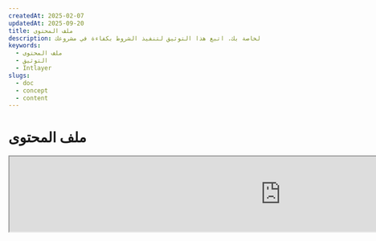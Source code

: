 ```yaml
---
createdAt: 2025-02-07
updatedAt: 2025-09-20
title: ملف المحتوى
description: تعلّم كيفية تخصيص الامتدادات لملفات إعلان المحتوى الخاصة بك. اتبع هذا التوثيق لتنفيذ الشروط بكفاءة في مشروعك.
keywords:
  - ملف المحتوى
  - التوثيق
  - Intlayer
slugs:
  - doc
  - concept
  - content
---
```


# ملف المحتوى

<iframe title="i18n، ماركداون، JSON… حل واحد لإدارة كل شيء | Intlayer" class="m-auto aspect-[16/9] w-full overflow-hidden rounded-lg border-0" allow="autoplay; gyroscope;" loading="lazy" width="1080" height="auto" src="https://www.youtube.com/embed/1VHgSY_j9_I?autoplay=0&amp;origin=http://intlayer.org&amp;controls=0&amp;rel=1"/>

## ما هو ملف المحتوى؟

ملف المحتوى في Intlayer هو ملف يحتوي على تعريفات القواميس.
تعلن هذه الملفات عن محتوى نص تطبيقك، والترجمات، والموارد.
يتم معالجة ملفات المحتوى بواسطة Intlayer لإنشاء القواميس.

ستكون القواميس هي النتيجة النهائية التي سيستوردها تطبيقك باستخدام الخطاف `useIntlayer`.

### المفاهيم الأساسية

#### القاموس

القاموس هو مجموعة منظمة من المحتوى مرتبة بواسطة المفاتيح. يحتوي كل قاموس على:

- **المفتاح**: معرف فريد للقاموس
- **المحتوى**: القيم الفعلية للمحتوى (نصوص، أرقام، كائنات، إلخ)
- **البيانات الوصفية**: معلومات إضافية مثل العنوان، الوصف، العلامات، إلخ

#### ملف المحتوى

مثال على ملف المحتوى:

```tsx fileName="src/example.content.tsx" contentDeclarationFormat="typescript"
import { type ReactNode } from "react";
import {
  t,
  enu,
  cond,
  nest,
  md,
  insert,
  file,
  type Dictionary,
} from "intlayer";

interface Content {
  imbricatedContent: {
    imbricatedContent2: {
      stringContent: string;
      numberContent: number;
      booleanContent: boolean;
      javaScriptContent: string;
    };
  };
  multilingualContent: string;
  quantityContent: string;
  conditionalContent: string;
  markdownContent: never;
  externalContent: string;
  insertionContent: string;
  nestedContent: string;
  fileContent: string;
  jsxContent: ReactNode;
}

export default {
  key: "page",
  content: {
    imbricatedContent: {
      imbricatedContent2: {
        stringContent: "مرحبا بالعالم",
        numberContent: 123,
        booleanContent: true,
        javaScriptContent: `${process.env.NODE_ENV}`,
      },
    },
    multilingualContent: t({
      ar: "محتوى باللغة العربية",
      en: "English content",
      "en-GB": "English content (UK)",
      fr: "French content",
      es: "Spanish content",
    }),
    quantityContent: enu({
      "<-1": "أقل من ناقص سيارة واحدة",
      "-1": "ناقص سيارة واحدة",
      "0": "لا سيارات",
      "1": "سيارة واحدة",
      ">5": "بعض السيارات",
      ">19": "الكثير من السيارات",
    }),
    conditionalContent: cond({
      true: "التحقق مفعل",
      false: "التحقق معطل",
    }),
    insertionContent: insert("مرحبًا {{name}}!"),
    nestedContent: nest(
      "navbar", // مفتاح القاموس للتضمين
      "login.button" // [اختياري] مسار المحتوى للتضمين
    ),
    fileContent: file("./path/to/file.txt"),
    externalContent: fetch("https://example.com").then((res) => res.json()),
    markdownContent: md("# مثال على ماركداون"),

    /*
     * متاح فقط باستخدام `react-intlayer` أو `next-intlayer`
     */
    jsxContent: <h1>عنواني</h1>,
  },
} satisfies Dictionary<Content>; // [اختياري] القاموس عام ويسمح لك بتقوية تنسيق قاموسك
```

```javascript fileName="src/example.content.mjx" contentDeclarationFormat="esm"
import { t, enu, cond, nest, md, insert, file } from "intlayer";

/** @type {import('intlayer').Dictionary} */
export default {
  key: "page",
  content: {
    imbricatedContent: {
      imbricatedContent2: {
        stringContent: "Hello World",
        numberContent: 123,
        booleanContent: true,
        javaScriptContent: `${process.env.NODE_ENV}`,
      },
      imbricatedArray: [1, 2, 3],
    },
    multilingualContent: t({
      ar: "محتوى باللغة العربية",
      en: "English content",
      "en-GB": "English content (UK)",
      fr: "French content",
      es: "Spanish content",
    }),
    quantityContent: enu({
      "<-1": "أقل من ناقص سيارة واحدة",
      "-1": "ناقص سيارة واحدة",
      "0": "لا سيارات",
      "1": "سيارة واحدة",
      ">5": "بعض السيارات",
      ">19": "العديد من السيارات",
    }),
    conditionalContent: cond({
      true: "التحقق مفعّل",
      false: "التحقق معطّل",
    }),
    insertionContent: insert("مرحبًا {{name}}!"),
    nestedContent: nest(
      "navbar", // مفتاح القاموس للتضمين
      "login.button" // [اختياري] المسار إلى المحتوى للتضمين
    ),
    markdownContent: md("# مثال على ماركداون"),
    fileContent: file("./path/to/file.txt"),
    externalContent: fetch("https://example.com").then((res) => res.json())

    // متاح فقط باستخدام `react-intlayer` أو `next-intlayer`
    jsxContent: <h1>عنواني</h1>,
  },
};
```

```javascript fileName="src/example.content.cjx" contentDeclarationFormat="commonjs"
const { t, enu, cond, nest, md, insert, file } = require("intlayer");

/** @type {import('intlayer').Dictionary} */
module.exports = {
  key: "page",
  content: {
    imbricatedContent: {
      imbricatedContent2: {
        stringContent: "مرحبًا بالعالم",
        numberContent: 123,
        booleanContent: true,
        javaScriptContent: `${process.env.NODE_ENV}`,
      },
      imbricatedArray: [1, 2, 3],
    },
    multilingualContent: t({
      ar: "محتوى باللغة العربية",
      en: "English content",
      "en-GB": "English content (UK)",
      fr: "French content",
      es: "Spanish content",
    }),
    quantityContent: enu({
      "<-1": "أقل من ناقص سيارة واحدة",
      "-1": "ناقص سيارة واحدة",
      "0": "لا سيارات",
      "1": "سيارة واحدة",
      ">5": "بعض السيارات",
      ">19": "العديد من السيارات",
    }),
    conditionalContent: cond({
      true: "تم تفعيل التحقق",
      false: "تم تعطيل التحقق",
    }),
    insertionContent: insert("مرحبًا {{name}}!"),
    nestedContent: nest(
      "navbar", // مفتاح القاموس للتضمين
      "login.button" // [اختياري] مسار المحتوى للتضمين
    ),
    markdownContent: md("# مثال على ماركداون"),
    fileContent: file("./path/to/file.txt"),
    externalContent: fetch("https://example.com").then((res) => res.json())

    // متاح فقط باستخدام `react-intlayer` أو `next-intlayer`
    jsxContent: <h1>عنواني</h1>,
  },
};
```

```json5 fileName="src/example.content.json"  contentDeclarationFormat="json"
{
  "$schema": "https://intlayer.org/schema.json",
  "key": "page",
  "content": {
    "imbricatedContent": {
      "imbricatedContent2": {
        "stringContent": "مرحبًا بالعالم",
        "numberContent": 123,
        "booleanContent": true,
      },
      "imbricatedArray": [1, 2, 3],
    },
    "multilingualContent": {
      "nodeType": "translation",
      "translation": {
        "en": "English content",
        "en-GB": "English content (UK)",
        "fr": "French content",
        "es": "Spanish content",
      },
    },
    "quantityContent": {
      "nodeType": "enumeration",
      "enumeration": {
        "0": "لا سيارات",
        "1": "سيارة واحدة",
        "<-1": "أقل من ناقص سيارة واحدة",
        "-1": "ناقص سيارة واحدة",
        ">5": "بعض السيارات",
        ">19": "العديد من السيارات",
      },
    },
    "conditionalContent": {
      "nodeType": "condition",
      "condition": {
        "true": "التحقق مفعّل",
        "false": "التحقق معطّل",
      },
    },
    "insertionContent": {
      "nodeType": "insertion",
      "insertion": "مرحبًا {{name}}!",
    },
    "nestedContent": {
      "nodeType": "nested",
      "nested": { "dictionaryKey": "app" },
    },
    "markdownContent": {
      "nodeType": "markdown",
      "markdown": "# مثال على ماركداون",
    },
    "fileContent": {
      "nodeType": "file",
      "file": "./path/to/file.txt",
    },
    "jsxContent": {
      "type": "h1",
      "key": null,
      "ref": null,
      "props": {
        "children": ["عنواني"],
      },
    },
  },
}
```

#### عقد المحتوى

عقد المحتوى هي اللبنات الأساسية لمحتوى القاموس. يمكن أن تكون:

- **قيم بدائية**: سلاسل نصية، أرقام، قيم منطقية، null، undefined
- **عقد ذات نوع**: أنواع محتوى خاصة مثل الترجمات، الشروط، الماركداون، إلخ.
- **دوال**: محتوى ديناميكي يمكن تقييمه أثناء وقت التشغيل [انظر جلب الدوال](https://github.com/aymericzip/intlayer/blob/main/docs/docs/ar/dictionary/function_fetching.md)
- **محتوى متداخل**: مراجع إلى قواميس أخرى

#### أنواع المحتوى

يدعم Intlayer أنواع محتوى مختلفة من خلال العقد ذات النوع:

- **محتوى الترجمة**: نص متعدد اللغات بقيم خاصة بكل لغة [انظر محتوى الترجمة](https://github.com/aymericzip/intlayer/blob/main/docs/docs/ar/dictionary/translation_content.md)
- **محتوى الشرط**: محتوى شرطي يعتمد على تعبيرات منطقية [انظر محتوى الشرط](https://github.com/aymericzip/intlayer/blob/main/docs/docs/ar/dictionary/condition_content.md)
- **محتوى التعداد**: محتوى يتغير بناءً على قيم معدودة [انظر محتوى التعداد](https://github.com/aymericzip/intlayer/blob/main/docs/docs/ar/dictionary/enumeration_content.md)
- **محتوى الإدراج**: محتوى يمكن إدراجه داخل محتويات أخرى [انظر محتوى الإدراج](https://github.com/aymericzip/intlayer/blob/main/docs/docs/ar/dictionary/insertion_content.md)
- **محتوى ماركداون**: محتوى نص غني بصيغة ماركداون [انظر محتوى ماركداون](https://github.com/aymericzip/intlayer/blob/main/docs/docs/ar/dictionary/markdown_content.md)
- **محتوى متداخل**: مراجع إلى قواميس أخرى [انظر المحتوى المتداخل](https://github.com/aymericzip/intlayer/blob/main/docs/docs/ar/dictionary/nested_content.md)
- **محتوى حسب الجنس**: محتوى يختلف بناءً على الجنس [انظر محتوى الجنس](https://github.com/aymericzip/intlayer/blob/main/docs/docs/ar/dictionary/gender_content.md)
- **محتوى ملف**: مراجع إلى ملفات خارجية [انظر محتوى الملف](https://github.com/aymericzip/intlayer/blob/main/docs/docs/ar/dictionary/file_content.md)

## هيكل القاموس

القاموس في Intlayer يُعرّف بواسطة نوع `Dictionary` ويحتوي على عدة خصائص تتحكم في سلوكه:

### الخصائص المطلوبة

#### `key` (سلسلة نصية)

المعرف الخاص بالقاموس. إذا كان هناك عدة قواميس لها نفس المفتاح، يقوم Intlayer بدمجها تلقائيًا.

> استخدم تسمية kebab-case (مثلًا، `"about-page-meta"`).

#### المحتوى (string | number | boolean | object | array | function)

خاصية `content` تحتوي على بيانات القاموس الفعلية وتدعم:

- **القيم الأولية**: سلاسل نصية، أرقام، قيم منطقية، null، undefined
- **العقد المطبقة**: أنواع محتوى خاصة باستخدام دوال مساعدة من Intlayer
- **الكائنات المتداخلة**: هياكل بيانات معقدة
- **المصفوفات**: مجموعات من المحتوى
- **الدوال**: تقييم المحتوى الديناميكي

### الخصائص الاختيارية

#### `title` (string)

عنوان قابل للقراءة من قبل الإنسان للقاموس يساعد في التعرف عليه في المحررين وأنظمة إدارة المحتوى. هذا مفيد بشكل خاص عند إدارة أعداد كبيرة من القواميس أو عند العمل مع واجهات إدارة المحتوى.

**مثال:**

```typescript
{
  key: "about-page-meta",
  title: "بيانات وصفية لصفحة حول",
  content: { /* ... */ }
}
```

#### `description` (string)

وصف تفصيلي يشرح غرض القاموس، إرشادات الاستخدام، وأي اعتبارات خاصة. يُستخدم هذا الوصف أيضًا كسياق لتوليد الترجمة المدعومة بالذكاء الاصطناعي، مما يجعله ذا قيمة للحفاظ على جودة الترجمة واتساقها.

**مثال:**

```typescript
{
  key: "about-page-meta",
  description: [
    "هذا القاموس يدير البيانات الوصفية لصفحة حول",
    "ضع في اعتبارك الممارسات الجيدة لتحسين محركات البحث (SEO):",
    "- يجب أن يكون العنوان بين 50 و 60 حرفًا",
    "- يجب أن يكون الوصف بين 150 و 160 حرفًا",
  ].join('\n'),
  content: { /* ... */ }
}
```

#### `tags` (string[])

مصفوفة من السلاسل النصية لتصنيف وتنظيم القواميس. توفر الوسوم سياقًا إضافيًا ويمكن استخدامها للتصفية أو البحث أو تنظيم القواميس في المحررات وأنظمة إدارة المحتوى.

**مثال:**

```typescript
{
  key: "about-page-meta",
  tags: ["metadata", "about-page", "seo"],
  content: { /* ... */ }
}
```

#### `locale` (LocalesValues)

يقوم بتحويل القاموس إلى قاموس لكل لغة حيث يتم تلقائيًا تحويل كل حقل معلن في المحتوى إلى عقدة ترجمة. عند تعيين هذه الخاصية:

- يتم التعامل مع القاموس كقاموس بلغة واحدة فقط
- يصبح كل حقل عقدة ترجمة لتلك اللغة المحددة
- يجب ألا تستخدم عقد الترجمة (`t()`) في المحتوى عند استخدام هذه الخاصية
- إذا لم تكن موجودة، سيتم التعامل مع القاموس كقاموس متعدد اللغات

> راجع [إعلان المحتوى حسب اللغة في Intlayer](https://github.com/aymericzip/intlayer/blob/main/docs/docs/ar/per_locale_file.md) لمزيد من المعلومات.

**مثال:**

```json
// قاموس حسب اللغة
{
  "key": "about-page",
  "locale": "en",
  "content": {
    "title": "About Us", // تصبح هذه عقدة ترجمة للغة 'en'
    "description": "Learn more about our company"
  }
}
```

#### `autoFill` (AutoFill)

تعليمات لملء محتوى القاموس تلقائيًا من مصادر خارجية. يمكن تكوين هذا عالميًا في `intlayer.config.ts` أو لكل قاموس على حدة. يدعم عدة تنسيقات:

- **`true`**: تمكين الملء التلقائي لجميع اللغات
- **`string`**: مسار لملف واحد أو قالب يحتوي على متغيرات
- **`object`**: مسارات ملفات لكل لغة على حدة

**أمثلة:**

```json
// تمكين لجميع اللغات
{
  "autoFill": true
}
// ملف واحد
{
  "autoFill": "./translations/aboutPage.content.json"
}
// قالب يحتوي على متغيرات
{
  "autoFill": "/messages/{{locale}}/{{key}}/{{fileName}}.content.json"
}
// تكوين دقيق لكل لغة على حدة
{
  "autoFill": {
    "en": "./translations/en/aboutPage.content.json",
    "fr": "./translations/fr/aboutPage.content.json",
    "es": "./translations/es/aboutPage.content.json"
  }
}
```

**المتغيرات المتاحة:**

- `{{locale}}` – رمز اللغة (مثل `fr`، `es`)
- `{{fileName}}` – اسم الملف (مثل `example`)
- `{{key}}` – مفتاح القاموس (مثل `example`)

> راجع [تكوين التعبئة التلقائية في Intlayer](https://github.com/aymericzip/intlayer/blob/main/docs/docs/ar/autoFill.md) لمزيد من المعلومات.

##### `priority` (عدد)

يشير إلى أولوية القاموس لحل التعارضات. عندما تحتوي عدة قواميس على نفس المفتاح، فإن القاموس ذو الرقم الأعلى في الأولوية سيتجاوز الآخرين. هذا مفيد لإدارة تسلسل المحتوى والتجاوزات.

**مثال:**

```typescript
// القاموس الأساسي
{
  key: "welcome-message",
  priority: 1,
  content: { message: "Welcome!" }
}

// قاموس التجاوز
{
  key: "welcome-message",
  priority: 10,
  content: { message: "مرحبًا بك في خدمتنا المميزة!" }
}
// هذا سيتجاوز القاموس الأساسي
```

### خصائص نظام إدارة المحتوى

##### `version` (سلسلة نصية)

معرف الإصدار للقواميس البعيدة. يساعد في تتبع أي إصدار من القاموس يتم استخدامه حاليًا، وهو مفيد بشكل خاص عند العمل مع أنظمة إدارة المحتوى البعيدة.

##### `live` (قيمة منطقية)

بالنسبة للقواميس البعيدة، يشير إلى ما إذا كان يجب جلب القاموس مباشرة أثناء وقت التشغيل. عند التمكين:

- يتطلب تعيين `importMode` إلى "live" في ملف `intlayer.config.ts`
- يتطلب تشغيل خادم مباشر
- سيتم جلب القاموس أثناء وقت التشغيل باستخدام واجهة برمجة تطبيقات المزامنة الحية
- إذا كان مباشرًا ولكن فشل الجلب، يتم الرجوع إلى القيمة الديناميكية
- إذا لم يكن مباشرًا، يتم تحويل القاموس أثناء وقت البناء لأداء مثالي

### خصائص النظام (تم إنشاؤها تلقائيًا)

يتم إنشاء هذه الخصائص تلقائيًا بواسطة Intlayer ولا ينبغي تعديلها يدويًا:

##### `$schema` (سلسلة نصية)

مخطط JSON المستخدم للتحقق من صحة هيكل القاموس. يضاف تلقائيًا بواسطة Intlayer لضمان سلامة القاموس.

##### `id` (سلسلة نصية)

بالنسبة للقواميس البعيدة، هذا هو المعرف الفريد للقاموس في الخادم البعيد. يُستخدم لجلب وإدارة المحتوى البعيد.

##### `localId` (LocalDictionaryId)

معرف فريد للقواميس المحلية. يتم إنشاؤه تلقائيًا بواسطة Intlayer للمساعدة في تحديد القاموس وتحديد ما إذا كان محليًا أو بعيدًا، بالإضافة إلى موقعه.

##### `localIds` (LocalDictionaryId[])

بالنسبة للقواميس المدمجة، تحتوي هذه المصفوفة على معرفات جميع القواميس التي تم دمجها معًا. مفيد لتتبع مصدر المحتوى المدمج.

##### `filePath` (string)

مسار ملف القاموس المحلي، يشير إلى ملف `.content` الذي تم إنشاء القاموس منه. يساعد في تصحيح الأخطاء وتتبع المصدر.

##### `availableVersions` (string[])

بالنسبة للقواميس البعيدة، تحتوي هذه المصفوفة على جميع الإصدارات المتاحة من القاموس. يساعد في تتبع الإصدارات المتوفرة للاستخدام.

##### `autoFilled` (true)

يشير إلى ما إذا كان القاموس قد تم تعبئته تلقائيًا من مصادر خارجية. في حالة وجود تعارضات، ستتجاوز القواميس الأساسية القواميس المعبأة تلقائيًا.

##### `location` ('distant' | 'locale')

يشير إلى موقع القاموس:

- `'locale'`: قاموس محلي (من ملفات المحتوى)
- `'distant'`: قاموس بعيد (من مصدر خارجي)

## أنواع عقد المحتوى

يوفر Intlayer عدة أنواع متخصصة من عقد المحتوى التي توسع القيم الأولية الأساسية:

### محتوى الترجمة (`t`)

محتوى متعدد اللغات يختلف حسب اللغة:

```typescript
import { t } from "intlayer";

// TypeScript/JavaScript
multilingualContent: t({
  en: "Welcome to our website",
  fr: "Bienvenue sur notre site web",
  es: "Bienvenido a nuestro sitio web",
});
```

### محتوى الشرط (`cond`)

محتوى يتغير بناءً على شروط منطقية:

```typescript
import { cond } from "intlayer";

conditionalContent: cond({
  true: "User is logged in",
  false: "Please log in to continue",
});
```

### محتوى التعداد (`enu`)

المحتوى الذي يختلف بناءً على القيم المعدودة:

```typescript
import { enu } from "intlayer";

statusContent: enu({
  pending: "طلبك قيد الانتظار",
  approved: "تمت الموافقة على طلبك",
  rejected: "تم رفض طلبك",
});
```

### محتوى الإدراج (`insert`)

محتوى يمكن إدراجه داخل محتويات أخرى:

```typescript
import { insert } from "intlayer";

insertionContent: insert("يمكن إدراج هذا النص في أي مكان");
```

### المحتوى المتداخل (`nest`)

مراجع إلى قواميس أخرى:

```typescript
import { nest } from "intlayer";

nestedContent: nest("about-page");
```

### محتوى ماركداون (`md`)

محتوى نص غني بصيغة ماركداون:

```typescript
import { md } from "intlayer";

markdownContent: md(
  "# مرحبًا\n\nهذا نص **عريض** مع [روابط](https://example.com)"
);
```

### محتوى الجنس (`gender`)

محتوى يتغير بناءً على الجنس:

```typescript
import { gender } from "intlayer";

genderContent: gender({
  male: "هو مطور",
  female: "هي مطورة",
  other: "هم مطورون",
});
```

### محتوى الملف (`file`)

مراجع لملفات خارجية:

```typescript
import { file } from "intlayer";

fileContent: file("./path/to/content.txt");
```

## إنشاء ملفات المحتوى

### الهيكل الأساسي لملف المحتوى

ملف المحتوى يصدر كائنًا افتراضيًا يفي بنوع `Dictionary`:

```typescript
// example.content.ts
import { t, cond, nest, md, insert, file } from "intlayer";

export default {
  key: "welcome-page",
  title: "محتوى صفحة الترحيب",
  description: "محتوى الصفحة الرئيسية الرئيسية بما في ذلك قسم البطل والميزات",
  tags: ["صفحة", "ترحيب", "الصفحة الرئيسية"],
  content: {
    hero: {
      title: t({
        en: "Welcome to Our Platform",
        fr: "Bienvenue sur Notre Plateforme",
        es: "Bienvenido a Nuestra Plataforma",
      }),
      subtitle: t({
        en: "Build amazing applications with ease",
        fr: "Construisez des applications incroyables avec facilité",
        es: "Construye aplicaciones increíbles con facilidad",
      }),
      cta: cond({
        true: t({
          en: "Get Started",
          fr: "Commencer",
          es: "Comenzar",
        }),
        false: t({
          en: "Sign Up",
          fr: "S'inscrire",
          es: "Registrarse",
        }),
      }),
    },
    features: [
      {
        title: t({
          en: "Easy to Use",
          fr: "Facile à Utiliser",
          es: "Fácil de Usar",
        }),
        description: t({
          en: "Intuitive interface for all skill levels",
          fr: "Interface intuitive pour tous les niveaux",
          es: "Interfaz intuitiva para todos los niveles",
        }),
      },
    ],
    documentation: nest("documentation"),
    readme: file("./README.md"),
  },
} satisfies Dictionary;
```

### ملف محتوى JSON

يمكنك أيضًا إنشاء ملفات محتوى بصيغة JSON:

```json
{
  "key": "welcome-page",
  "title": "محتوى صفحة الترحيب",
  "description": "محتوى الصفحة الرئيسية للترحيب",
  "tags": ["صفحة", "ترحيب"],
  "content": {
    "hero": {
      "title": {
        "nodeType": "translation",
        "translation": {
          "en": "مرحبًا بكم في منصتنا",
          "fr": "Bienvenue sur Notre Plateforme"
        }
      },
      "subtitle": {
        "nodeType": "translation",
        "translation": {
          "en": "قم ببناء تطبيقات مذهلة بسهولة",
          "fr": "Construisez des applications incroyables avec facilité"
        }
      }
    }
  }
}
```

### ملفات المحتوى حسب اللغة

للقواميس حسب اللغة، حدد خاصية `locale`:

```typescript
// welcome-page.en.content.ts
export default {
  key: "welcome-page",
  locale: "en",
  content: {
    hero: {
      title: "مرحبًا بكم في منصتنا",
      subtitle: "قم ببناء تطبيقات مذهلة بسهولة",
    },
  },
} satisfies Dictionary;
```

```typescript
// welcome-page.fr.content.ts
export default {
  key: "welcome-page",
  locale: "fr",
  content: {
    hero: {
      title: "Bienvenue sur Notre Plateforme",
      subtitle: "Construisez des applications incroyables avec facilité",
    },
  },
} satisfies Dictionary;
```

## امتدادات ملفات المحتوى

تتيح Intlayer تخصيص امتدادات ملفات إعلان المحتوى الخاصة بك. توفر هذه التخصيصات مرونة في إدارة المشاريع واسعة النطاق وتساعد على تجنب التعارضات مع الوحدات الأخرى.

### الامتدادات الافتراضية

بشكل افتراضي، تراقب Intlayer جميع الملفات التي تحمل الامتدادات التالية لإعلانات المحتوى:

- `.content.json`
- `.content.ts`
- `.content.tsx`
- `.content.js`
- `.content.jsx`
- `.content.mjs`
- `.content.mjx`
- `.content.cjs`
- `.content.cjx`

هذه الامتدادات الافتراضية مناسبة لمعظم التطبيقات. ومع ذلك، عندما تكون لديك احتياجات محددة، يمكنك تعريف امتدادات مخصصة لتبسيط عملية البناء وتقليل خطر التعارض مع المكونات الأخرى.

> لتخصيص امتدادات الملفات التي يستخدمها Intlayer لتحديد ملفات إعلان المحتوى، يمكنك تحديدها في ملف تكوين Intlayer. هذه الطريقة مفيدة للمشاريع واسعة النطاق حيث أن تحديد نطاق عملية المراقبة يحسن أداء البناء.

## مفاهيم متقدمة

### دمج القواميس

عندما تحتوي عدة قواميس على نفس المفتاح، يقوم Intlayer بدمجها تلقائيًا. يعتمد سلوك الدمج على عدة عوامل:

- **الأولوية**: القواميس ذات القيم الأعلى في `priority` تتجاوز تلك ذات القيم الأقل
- **الملء التلقائي مقابل القاعدة**: القواميس الأساسية تتجاوز القواميس المملوءة تلقائيًا
- **الموقع**: القواميس المحلية تتجاوز القواميس البعيدة (عندما تكون الأولويات متساوية)

### أمان النوع

يوفر Intlayer دعمًا كاملاً لـ TypeScript لملفات المحتوى:

```typescript
// تعريف نوع المحتوى الخاص بك
interface WelcomePageContent {
  hero: {
    title: string;
    subtitle: string;
    cta: string;
  };
  features: Array<{
    title: string;
    description: string;
  }>;
}

// استخدامه في القاموس الخاص بك
export default {
  key: "welcome-page",
  content: {
    // TypeScript سيوفر الإكمال التلقائي وفحص النوع
    hero: {
      title: "Welcome",
      subtitle: "Build amazing apps",
      cta: "Get Started",
    },
  },
} satisfies Dictionary<WelcomePageContent>;
```

### تعشيش العقد

يمكنك بدون مشكلة تضمين الدوال داخل دوال أخرى.

مثال:

```javascript fileName="src/example.content.tsx" contentDeclarationFormat="typescript"
import { t, enu, cond, nest, md, type Dictionary } from "intlayer";

const getName = async () => "John Doe";

export default {
  key: "page",
  content: {
    // `getIntlayer('page','en').hiMessage` يعيد `['Hi', ' ', 'John Doe']`
    hiMessage: [
      t({
        en: "Hi",
        fr: "Salut",
        es: "Hola",
      }),
      " ",
      getName(),
    ],
    // محتوى مركب يضم شرط، تعداد، ومحتوى متعدد اللغات
    // `getIntlayer('page','en').advancedContent(true)(10)` يعيد 'Multiple items found'
    advancedContent: cond({
      true: enu({
        "0": t({
          en: "No items found",
          fr: "لم يتم العثور على أي عنصر",
          es: "لم يتم العثور على عناصر",
        }),
        "1": t({
          en: "تم العثور على عنصر واحد",
          fr: "تم العثور على عنصر واحد",
          es: "تم العثور على عنصر واحد",
        }),
        ">1": t({
          en: "تم العثور على عدة عناصر",
          fr: "تم العثور على عدة عناصر",
          es: "تم العثور على عدة عناصر",
        }),
      }),
      false: t({
        en: "لا توجد بيانات صالحة متاحة",
        fr: "لا توجد بيانات صالحة متاحة",
        es: "لا توجد بيانات صالحة متاحة",
      }),
    }),
  },
} satisfies Dictionary;
```

```javascript fileName="src/example.content.mjx" contentDeclarationFormat="esm"
import { t, enu, cond, nest, md } from "intlayer";

const getName = async () => "جون دو";

/** @type {import('intlayer').Dictionary} */
export default {
  key: "page",
  content: {
    // `getIntlayer('page','en').hiMessage` يعيد `['Hi', ' ', 'John Doe']`
    hiMessage: [
      t({
        en: "Hi",
        fr: "Salut",
        es: "Hola",
      }),
      " ",
      getName(),
    ],
    // محتوى مركب يدمج الشرط، التعداد، والمحتوى متعدد اللغات
    // `getIntlayer('page','en').advancedContent(true)(10)` يعيد 'Multiple items found'
    advancedContent: cond({
      true: enu({
        "0": t({
          en: "No items found",
          fr: "Aucun article trouvé",
          es: "No se encontraron artículos",
        }),
        "1": t({
          en: "One item found",
          fr: "Un article trouvé",
          es: "Se encontró un artículo",
        }),
        ">1": t({
          en: "تم العثور على عدة عناصر",
          fr: "Plusieurs articles trouvés",
          es: "Se encontraron múltiples artículos",
        }),
      }),
      false: t({
        en: "لا توجد بيانات صالحة متاحة",
        fr: "Aucune donnée valide disponible",
        es: "No hay datos válidos disponibles",
      }),
    }),
  },
};
```

```javascript fileName="src/example.content.cjx" contentDeclarationFormat="commonjs"
const { t, enu, cond, nest, md } = require("intlayer");

const getName = async () => "جون دو";

/** @type {import('intlayer').Dictionary} */
module.exports = {
  key: "page",
  content: {
    // `getIntlayer('page','en').hiMessage` returns `['Hi', ' ', 'John Doe']`
    hiMessage: [
      t({
        en: "مرحبًا",
        fr: "Salut",
        es: "Hola",
      }),
      " ",
      getName(),
    ],
    // محتوى مركب يدمج الشرط، التعداد، والمحتوى متعدد اللغات
    // `getIntlayer('page','en').advancedContent(true)(10)` يعيد 'تم العثور على عناصر متعددة'
    advancedContent: cond({
      true: enu({
        "0": t({
          en: "No items found",
          fr: "Aucun article trouvé",
          es: "No se encontraron artículos",
        }),
        "1": t({
          en: "One item found",
          fr: "Un article trouvé",
          es: "Se encontró un artículo",
        }),
        ">1": t({
          en: "Multiple items found",
          fr: "Plusieurs articles trouvés",
          es: "Se encontraron múltiples artículos",
        }),
      }),
      false: t({
        en: "No valid data available",
        fr: "Aucune donnée valide disponible",
        es: "No hay datos válidos disponibles",
      }),
    }),
  },
};
```

```json5 fileName="src/example.content.json"  contentDeclarationFormat="json"
{
  "$schema": "https://intlayer.org/schema.json",
  "key": "page",
  "content": {
    "hiMessage": {
      "nodeType": "composite",
      "composite": [
        {
          "nodeType": "translation",
          "translation": {
            en: "Hi", // مرحباً
            fr: "Salut",
            es: "Hola",
          },
        },
        " ",
        "John Doe",
      ],
    },
    "advancedContent": {
      "nodeType": "condition",
      "condition": {
        true: {
          nodeType: "enumeration",
          enumeration: {
            "0": {
              "nodeType": "translation",
              "translation": {
                "en": "No items found",
                "fr": "Aucun article trouvé",
                "es": "No se encontraron artículos",
                "ar": "لم يتم العثور على عناصر",
              },
            },
            "1": {
              "nodeType": "translation",
              "translation": {
                "en": "One item found",
                "fr": "Un article trouvé",
                "es": "Se encontró un artículo",
                "ar": "تم العثور على عنصر واحد",
              },
            },
            ">1": {
              "nodeType": "translation",
              "translation": {
                "en": "Multiple items found",
                "fr": "Plusieurs articles trouvés",
                "es": "Se encontraron múltiples artículos",
                "ar": "تم العثور على عدة عناصر",
              },
            },
          },
        },
        "false": {
          "nodeType": "translation",
          "translation": {
            "en": "No valid data available",
            "fr": "Aucune donnée valide disponible",
            "es": "No hay datos válidos disponibles",
          },
        },
      },
    },
  },
}
```

### أفضل الممارسات

1. **تسمية المتغيرات**:
   - استخدم نمط kebab-case لمفاتيح القاموس (`"about-page-meta"`)
   - اجمع المحتوى المرتبط تحت نفس بادئة المفتاح

2. **تنظيم المحتوى**:
   - احتفظ بالمحتوى المرتبط معًا في نفس القاموس
   - استخدم الكائنات المتداخلة لتنظيم هياكل المحتوى المعقدة
   - استغل الوسوم للتصنيف
   - استخدم `autoFill` لملء الترجمات المفقودة تلقائيًا

3. **الأداء**:
   - ضبط تكوين المحتوى لتحديد نطاق الملفات المراقبة
   - استخدم القواميس الحية فقط عندما تكون التحديثات في الوقت الحقيقي ضرورية، (مثل اختبار A/B، إلخ)
   - تأكد من تمكين مكون تحويل البناء (`@intlayer/swc`، أو `@intlayer/babel`) لتحسين القاموس أثناء وقت البناء

## تاريخ الوثيقة

| الإصدار | التاريخ    | التغييرات          |
| ------- | ---------- | ------------------ |
| 6.0.0   | 2025-09-20 | إضافة توثيق الحقول |
| 5.5.10  | 2025-06-29 | بدء السجل          |
